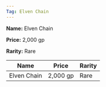 ```yaml
---
Tag: Elven Chain
---
```


**Name:** Elven Chain

**Price:** 2,000 gp

**Rarity:** Rare

| Name     | Price     | Rarity     |
| -------- | --------- | ---------- |
| Elven Chain | 2,000 gp | Rare |

